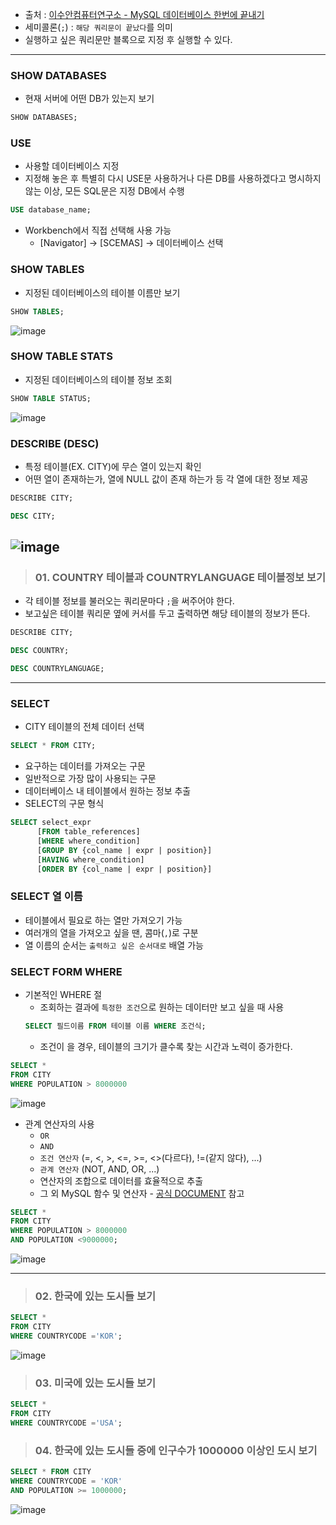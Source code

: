 - 출처 : [이수안컴퓨터연구소 - MySQL 데이터베이스 한번에 끝내기](https://www.youtube.com/watch?v=vgIc4ctNFbc)
- 세미콜론(`;`) : `해당 쿼리문이 끝났다`를 의미
- 실행하고 싶은 쿼리문만 블록으로 지정 후 실행할 수 있다.
---

### SHOW DATABASES
- 현재 서버에 어떤 DB가 있는지 보기
```sql
SHOW DATABASES; 
```


### USE
- 사용할 데이터베이스 지정
- 지정해 놓은 후 특별히 다시 USE문 사용하거나 다른 DB를 사용하겠다고 명시하지 않는 이상, 모든 SQL문은 지정 DB에서 수행
```sql
USE database_name;
```
- Workbench에서 직접 선택해 사용 가능
  - [Navigator] -> [SCEMAS] -> 데이터베이스 선택


### SHOW TABLES
- 지정된 데이터베이스의 테이블 이름만 보기
```sql
SHOW TABLES;
```
![image](https://user-images.githubusercontent.com/74661937/147538045-c6c5eb1e-dc3e-44f8-be43-94cf7f41cdf9.png)


### SHOW TABLE STATS
- 지정된 데이터베이스의 테이블 정보 조회
```SQL
SHOW TABLE STATUS;
```
![image](https://user-images.githubusercontent.com/74661937/147538026-e48440e5-099c-4658-82c1-3e289f571a1a.png)


### DESCRIBE (DESC)
- 특정 테이블(EX. CITY)에 무슨 열이 있는지 확인
- 어떤 열이 존재하는가, 열에 NULL 값이 존재 하는가 등 각 열에 대한 정보 제공
```SQL
DESCRIBE CITY;
```
```SQL
DESC CITY;
```
![image](https://user-images.githubusercontent.com/74661937/147538232-4f66736f-424d-4965-ad32-b957c96e1f1a.png)
---


> ### 01. COUNTRY 테이블과 COUNTRYLANGUAGE 테이블정보 보기
- 각 테이블 정보를 불러오는 쿼리문마다 `;`을 써주어야 한다.
- 보고싶은 테이블 쿼리문 옆에 커서를 두고 출력하면 해당 테이블의 정보가 뜬다.
```SQL
DESCRIBE CITY;

DESC COUNTRY;

DESC COUNTRYLANGUAGE;
```


---
### SELECT
- CITY 테이블의 전체 데이터 선택
```SQL
SELECT * FROM CITY;
```
- 요구하는 데이터를 가져오는 구문
- 일반적으로 가장 많이 사용되는 구문
- 데이터베이스 내 테이블에서 원하는 정보 추출
- SELECT의 구문 형식
```SQL
SELECT select_expr
      [FROM table_references]
      [WHERE where_condition]
      [GROUP BY {col_name | expr | position}]
      [HAVING where_condition]
      [ORDER BY {col_name | expr | position}]
```

### SELECT 열 이름
- 테이블에서 필요로 하는 열만 가져오기 가능
- 여러개의 열을 가져오고 싶을 땐, 콤마(`,`)로 구분
- 열 이름의 순서는 `출력하고 싶은 순서대로` 배열 가능


### SELECT FORM WHERE
- 기본적인 WHERE 절
  - 조회하는 결과에 `특정한 조건`으로 원하는 데이터만 보고 싶을 때 사용
  ```SQL
  SELECT 필드이름 FROM 테이블 이름 WHERE 조건식;
  ```
  - 조건이 을 경우, 테이블의 크기가 클수록 찾는 시간과 노력이 증가한다.
```SQL
SELECT *
FROM CITY
WHERE POPULATION > 8000000
```
![image](https://user-images.githubusercontent.com/74661937/147543374-cf7c1593-a614-4502-9bda-cc23a6a987a1.png)


- 관계 연산자의 사용
  - `OR`
  - `AND`
  - `조건 연산자` (=, <, >, <=, >=, <>(다르다), !=(같지 않다), ...)
  - `관계 연산자` (NOT, AND, OR, ...)
  - 연산자의 조합으로 데이터를 효율적으로 추출
  - 그 외 MySQL 함수 및 연산자 - [공식 DOCUMENT](https://dev.mysql.com/doc/refman/8.0/en/functions.html) 참고
```SQL
SELECT *
FROM CITY
WHERE POPULATION > 8000000
AND POPULATION <9000000;
```
![image](https://user-images.githubusercontent.com/74661937/147544031-150a408d-6e4d-4990-bac6-0d4c0ebd52ff.png)



---
> ### 02. 한국에 있는 도시들 보기
```SQL
SELECT *
FROM CITY
WHERE COUNTRYCODE ='KOR';
```
![image](https://user-images.githubusercontent.com/74661937/147544479-0ad49f82-2c5a-49e7-87c5-1c9a7850d3a0.png)


> ### 03. 미국에 있는 도시들 보기
```SQL
SELECT *
FROM CITY
WHERE COUNTRYCODE ='USA';
```

> ### 04. 한국에 있는 도시들 중에 인구수가 1000000 이상인 도시 보기
```SQL
SELECT * FROM CITY
WHERE COUNTRYCODE = 'KOR'
AND POPULATION >= 1000000;
```
![image](https://user-images.githubusercontent.com/74661937/147544667-2ec17811-5e00-42a1-8016-a771e441a71d.png)

